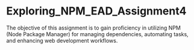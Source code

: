 # Exploring_NPM_EAD_Assignment4
The objective of this assignment is to gain proficiency in utilizing NPM (Node Package Manager) for managing dependencies, automating tasks, and enhancing web development workflows.
